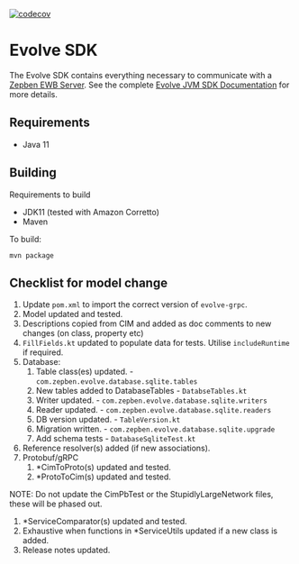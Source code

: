 [![codecov](https://codecov.io/gh/zepben/evolve-sdk-jvm/branch/main/graph/badge.svg?token=WJKHSV0GS4)](https://codecov.io/gh/zepben/evolve-sdk-jvm)

# Evolve SDK #

The Evolve SDK contains everything necessary to communicate with a [Zepben EWB Server](https://github.com/zepben/energy-workbench-server). See the
complete [Evolve JVM SDK Documentation](https://zepben.github.io/evolve/docs/jvm-sdk/) for more details.

## Requirements ##

- Java 11

## Building ##

Requirements to build

- JDK11 (tested with Amazon Corretto)
- Maven

To build:

    mvn package

## Checklist for model change ##

1. Update `pom.xml` to import the correct version of `evolve-grpc`.
1. Model updated and tested.
1. Descriptions copied from CIM and added as doc comments to new changes (on class, property etc)
1. `FillFields.kt` updated to populate data for tests. Utilise `includeRuntime` if required.
1. Database:
   1. Table class(es) updated. - `com.zepben.evolve.database.sqlite.tables`
   1. New tables added to DatabaseTables - `DatabseTables.kt`
   1. Writer updated. - `com.zepben.evolve.database.sqlite.writers`
   1. Reader updated. - `com.zepben.evolve.database.sqlite.readers`
   1. DB version updated. - `TableVersion.kt`
   1. Migration written. - `com.zepben.evolve.database.sqlite.upgrade`
   1. Add schema tests - `DatabaseSqliteTest.kt`
1. Reference resolver(s) added (if new associations).
1. Protobuf/gRPC
   1. *CimToProto(s) updated and tested.
   1. *ProtoToCim(s) updated and tested.

NOTE: Do not update the CimPbTest or the StupidlyLargeNetwork files, these will be phased out.
1. *ServiceComparator(s) updated and tested.
1. Exhaustive when functions in *ServiceUtils updated if a new class is added.
1. Release notes updated.
